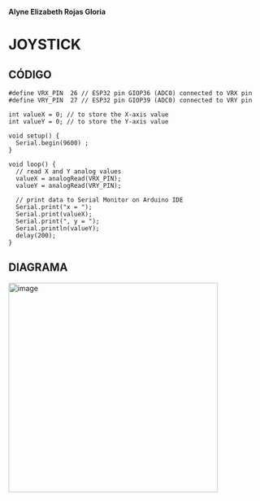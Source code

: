 **Alyne Elizabeth Rojas Gloria**

# JOYSTICK

## CÓDIGO
```
#define VRX_PIN  26 // ESP32 pin GIOP36 (ADC0) connected to VRX pin
#define VRY_PIN  27 // ESP32 pin GIOP39 (ADC0) connected to VRY pin

int valueX = 0; // to store the X-axis value
int valueY = 0; // to store the Y-axis value

void setup() {
  Serial.begin(9600) ;
}

void loop() {
  // read X and Y analog values
  valueX = analogRead(VRX_PIN);
  valueY = analogRead(VRY_PIN);

  // print data to Serial Monitor on Arduino IDE
  Serial.print("x = ");
  Serial.print(valueX);
  Serial.print(", y = ");
  Serial.println(valueY);
  delay(200);
}
```
## DIAGRAMA
<img width="412" alt="image" src="https://user-images.githubusercontent.com/99991955/224519120-cbd55d53-1c2f-474a-bf81-702c60ada7c1.png">
